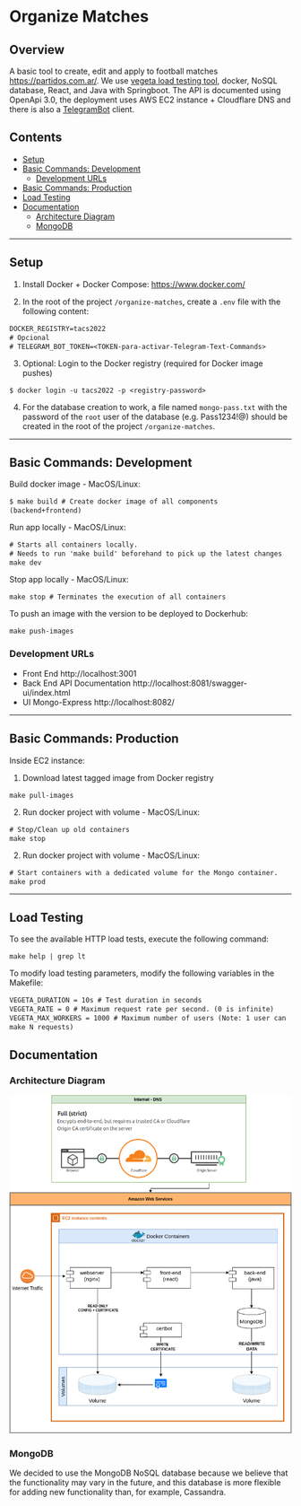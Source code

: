 # Organize Matches

## Overview

A basic tool to create, edit and apply to football matches https://partidos.com.ar/. We use [vegeta load testing tool](https://github.com/tsenart/vegeta), docker, NoSQL database, React, and Java with Springboot. The API is documented using OpenApi 3.0, the deployment uses AWS EC2 instance + Cloudflare DNS and there is also a [TelegramBot](https://t.me/match_organizer_bot) client.

## Contents

- [Setup](#setup)
- [Basic Commands: Development](#basic-commands-development)
  - [Development URLs](#development-urls)
- [Basic Commands: Production](#basic-commands-production)
- [Load Testing](#load-testing)
- [Documentation](#documentation)
  - [Architecture Diagram](#architecture-diagram)
  - [MongoDB](#mongodb)


---

<a name="setup"/>

## Setup

1. Install Docker + Docker Compose: https://www.docker.com/

2. In the root of the project `/organize-matches`, create a `.env` file with the following content:

```
DOCKER_REGISTRY=tacs2022
# Opcional
# TELEGRAM_BOT_TOKEN=<TOKEN-para-activar-Telegram-Text-Commands>
```

3. Optional: Login to the Docker registry (required for Docker image pushes)

```
$ docker login -u tacs2022 -p <registry-password>
```
4. For the database creation to work, a file named `mongo-pass.txt` with the password of the `root` user of the database (e.g. Pass1234!@) should be created in the root of the project `/organize-matches`.

---

<a name="commandsdev"/>

## Basic Commands: Development

Build docker image - MacOS/Linux:
```
$ make build # Create docker image of all components (backend+frontend)
```

Run app locally - MacOS/Linux:
```
# Starts all containers locally.
# Needs to run 'make build' beforehand to pick up the latest changes
make dev
```

Stop app locally - MacOS/Linux:
```
make stop # Terminates the execution of all containers
```

To push an image with the version to be deployed to Dockerhub:
```shell
make push-images
```

<a name="urlsdev"/>

### Development URLs

- Front End http://localhost:3001
- Back End API Documentation http://localhost:8081/swagger-ui/index.html
- UI Mongo-Express http://localhost:8082/

---

<a name="commandsprod"/>

## Basic Commands: Production

Inside EC2 instance:


1. Download latest tagged image from Docker registry
```
make pull-images
```

2. Run docker project with volume - MacOS/Linux:
```
# Stop/Clean up old containers
make stop
```

2. Run docker project with volume - MacOS/Linux:
```
# Start containers with a dedicated volume for the Mongo container.
make prod
```

---

<a name="loadtesting"/>

## Load Testing

To see the available HTTP load tests, execute the following command:

```shell
make help | grep lt
```

To modify load testing parameters, modify the following variables in the Makefile:

```
VEGETA_DURATION = 10s # Test duration in seconds
VEGETA_RATE = 0 # Maximum request rate per second. (0 is infinite)
VEGETA_MAX_WORKERS = 1000 # Maximum number of users (Note: 1 user can make N requests)
```


<a name="doc"/>

## Documentation

<a name="doc-arq"/>

### Architecture Diagram


![Architecture-Diagram](doc/Architecture-Diagram.png)

<a name="doc-mongo"/>

### MongoDB

We decided to use the MongoDB NoSQL database because we believe that the functionality may vary in the future, and this database is more flexible for adding new functionality than, for example, Cassandra.
